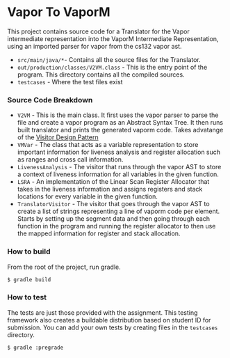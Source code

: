 # Vapor To VaporM

This project contains source code for a Translator for the Vapor intermediate representation into the VaporM Intermediate Representation, using an imported parser for vapor from the cs132 vapor ast.
* ```src/main/java/*```- Contains all the source files for the Translator.
* ```out/production/classes/V2VM.class``` - This is the entry point of the program. This directory contains all the compiled sources.
* ```testcases``` - Where the test files exist

### Source Code Breakdown

* ```V2VM``` - This is the main class. It first uses the vapor parser to parse the file and create a vapor program as an Abstract Syntax Tree. It then runs built translator and prints the generated vaporm code. Takes advatange of the [Visitor Design Pattern](https://sourcemaking.com/design_patterns/visitor)
* ```VMVar``` - The class that acts as a variable representation to store important information for liveness analysis and register allocation such as ranges and cross call information.
* ```LivenessAnalysis``` - The visitor that runs through the vapor AST to store a context of liveness information for all variables in the given function.
* ```LSRA``` - An implementation of the Linear Scan Register Allocator that takes in the liveness information and assigns registers and stack locations for every variable in the given function.
* ```TranslatorVisitor``` - The visitor that goes through the vapor AST to create a list of strings representing a line of vaporm code per element. Starts by setting up the segment data and then going through each function in the program and running the register allocator to then use the mapped information for register and stack allocation.

### How to build

From the root of the project, run gradle.

```bash
$ gradle build
```

### How to test

The tests are just those provided with the assignment.
This testing framework also creates a buildable distribution based on student ID for submission. You can add your own tests by creating files in the ```testcases``` directory.
```bash
$ gradle :pregrade
```
